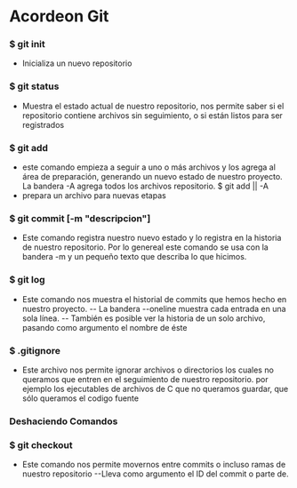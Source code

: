 # Acordeon Git

### $ git init
- Inicializa un nuevo repositorio

### $ git status
- Muestra el estado actual de nuestro repositorio, nos permite saber si el repositorio contiene archivos sin seguimiento, o si están listos para ser registrados 

### $ git add
- este comando empieza a seguir a uno o más archivos y los agrega al área de preparación, generando un nuevo estado de nuestro proyecto. La bandera -A agrega todos los archivos repositorio. $ git add <archivo> || -A 
- prepara un archivo para nuevas etapas

### $ git commit [-m "descripcion"] 
- Este comando registra nuestro nuevo estado y lo registra en la historia de nuestro repositorio. Por lo genereal este comando se usa con la bandera -m y un pequeño texto que describa lo que hicimos.

### $ git log
- Este comando nos muestra el historial de commits que hemos hecho en nuestro proyecto.
-- La bandera --oneline muestra cada entrada en una sola línea.
-- También es posible ver la historia de un solo archivo, pasando como argumento el nombre de éste

### $ .gitignore
- Este archivo nos permite ignorar archivos o directorios los cuales no queramos que entren en el seguimiento de nuestro repositorio. por ejemplo los ejecutables de archivos de C que no queramos guardar, que sólo queramos el codigo fuente

### Deshaciendo Comandos
### $ git checkout
- Este comando nos permite movernos entre commits o incluso ramas de nuestro repositorio
--Lleva como argumento el ID del commit o parte de.
